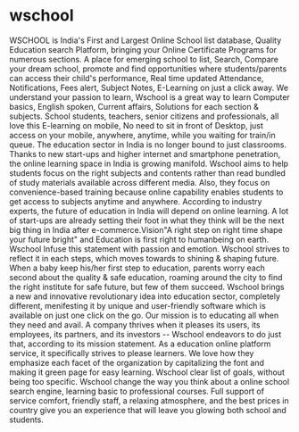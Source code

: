 # wschool
WSCHOOL is India's First and Largest Online School list database, Quality Education search Platform, bringing your Online Certificate Programs for numerous sections. A place for emerging school to list, Search, Compare your dream school, promote and find opportunities where students/parents can access their child's performance, Real time updated Attendance, Notifications, Fees alert, Subject Notes, E-Learning on just a click away.   We understand your passion to learn, Wschool is a great way to learn Computer basics, English spoken, Current affairs, Solutions for each section &amp; subjects. School students, teachers, senior citizens and professionals, all love this E-learning on mobile, No need to sit in front of Desktop, just access on your mobile, anywhere, anytime, while you waiting for train/in queue.   The education sector in India is no longer bound to just classrooms. Thanks to new start-ups and higher internet and smartphone penetration, the online learning space in India is growing manifold.   Wschool aims to help students focus on the right subjects and contents rather than read bundled of study materials available across different media. Also, they focus on convenience-based training because online capability enables students to get access to subjects anytime and anywhere.   According to industry experts, the future of education in India will depend on online learning. A lot of start-ups are already setting their foot in what they think will be the next big thing in India after e-commerce.Vision"A right step on right time shape your future bright" and Education is first right to humanbeing on earth. Wschool Infuse this statement with passion and emotion.   Wschool strives to reflect it in each steps, which moves towards to shining &amp; shaping future. When a baby keep his/her first step to education, parents worry each second about the quality &amp; safe education, roaming around the city to find the right institute for safe future, but few of them succeed. Wschool brings a new and innovative revolutionary idea into education sector, completely different, menifesting it by unique and user-friendly software which is available on just one click on the go. Our mission is to educating all when they need and avail.   A company thrives when it pleases its users, its employees, its partners, and its investors -- Wschool endeavors to do just that, according to its mission statement. As a education online platform service, it specifically strives to please learners. We love how they emphasize each facet of the organization by capitalizing the font and making it green page for easy learning.   Wschool clear list of goals, without being too specific.   Wschool change the way you think about a online school search engine, learning basic to professional courses. Full support of service comfort, friendly staff, a relaxing atmosphere, and the best prices in country give you an experience that will leave you glowing both school and students.
